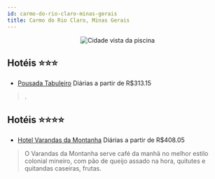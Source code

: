 ```yaml
---
id: carmo-do-rio-claro-minas-gerais
title: Carmo do Rio Claro, Minas Gerais
---
```


<center><img src="https://static.hotelurbano.com/reservas/prod0/5/5270/556dd9625750b_Piscina cidade.JPG" alt="Cidade vista da piscina" /></center>


## Hotéis ⭐️⭐️⭐️

-    [Pousada Tabuleiro](https://www.hurb.com/aud/https://www.hurb.com/hoteis/carmo-do-rio-claro/pousada-tabuleiro-15836?cmp=18055) Diárias a partir de R$313.15
   > .

## Hotéis ⭐️⭐️⭐️⭐️

-    [Hotel Varandas da Montanha](https://www.hurb.com/aud/https://www.hurb.com/hoteis/carmo-do-rio-claro/hotel-varandas-da-montanha-5270?cmp=18055) Diárias a partir de R$408.05
   > O Varandas da Montanha serve café da manhã no melhor estilo colonial mineiro, com pão de queijo assado na hora, quitutes e quitandas caseiras, frutas.
